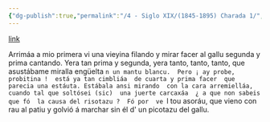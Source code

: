 ```yaml
---
{"dg-publish":true,"permalink":"/4 - Siglo XIX/(1845-1895) Charada 1/","tags":["#Siglo_19","central","Teodoro_Cuesta","escrito","Mieres","poema"]}
---
```


[link](https://asturies.com/cavedaynava/charada1.txt)

Arrimáa a mio primera 
vi una vieyina filando 
y mirar facer al gallu 
segunda y prima cantando.
Yera tan prima y segunda, 
yera tanto, tanto, tanto, 
que asustábame miralla 
engüelta `n un mantu blancu. 
Pero ¡ ay probe, probitina ! 
está ya tan cimbliáa 
de cuarta y prima facer 
que parecia una estáuta.
Estábala ansi mirando 
con la cara arremielláa, 
cuando tal que soltósei (sic) 
una juerte carcaxáa 
¿ a que non sabeis que fó 
la causa del risotazu ? 
Fó por  ve `l tou asoráu, 
que vieno con rau al patiu 
y golvió á marchar sin él 
d' un picotazu del gallu.